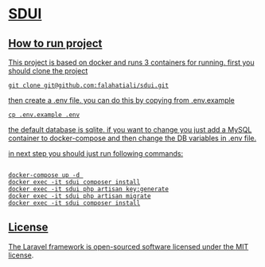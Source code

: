 <p align="center"><a href="https://laravel.com" target="_blank">
<h1>
    SDUI
</h1>

<p align="center"></p>

## How to run project

This project is based on docker and runs 3 containers for running.
first you should clone the project
```angular2html
git clone git@github.com:falahatiali/sdui.git
```

then create a .env file. you can do this by copying from .env.example
```angular2html
cp .env.example .env
```

the default database is sqlite. if you want to change you just add a MySQL container to docker-compose
and then change the DB variables in .env file.


in next step you should just run following commands:
```angular2html

docker-compose up -d 
docker exec -it sdui composer install
docker exec -it sdui php artisan key:generate
docker exec -it sdui php artisan migrate
docker exec -it sdui composer install
```

## License

The Laravel framework is open-sourced software licensed under the [MIT license](https://opensource.org/licenses/MIT).
